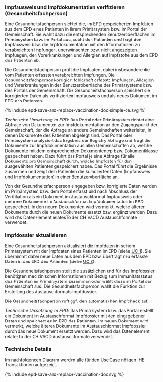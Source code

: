 ### Impfausweis und Impfdokumentation verifizieren (Gesundheitsfachperson)

Eine Gesundheitsfachperson sichtet die, im EPD gespeicherten Impfdaten aus dem EPD eines Patienten in ihrem Primärsystem bzw. im Portal der Gemeinschaft. Sie wählt dazu die entsprechenden Benutzeroberflächen im Primärsystem bzw. im Portal aus, sucht den Patienten und fragt den Impfausweis bzw. die Impfdokumentation mit den Informationen zu verabreichten Impfungen, unerwünschten bzw. nicht angezeigten Impfungen, den Vorerkrankungen und Allergien auf Impfstoffe aus dem EPD des Patienten ab.

Die Gesundheitsfachperson prüft die Impfdaten, dabei insbesondere die vom Patienten erfassten verabreichten Impfungen. Die Gesundheitsfachperson korrigiert fehlerhaft erfasste Impfungen, Allergien und Vorerkrankungen in der Benutzeroberfläche des Primärsystems bzw. des Portals der Gemeinschaft. Die Gesundheitsfachperson speichert die korrigierten Daten als verifizierten Impfausweis und als neues Dokument im EPD des Patienten. 

<div>{% include epd-save-and-replace-vaccination-doc-simple-de.svg %}</div>

*Technische Umsetzung im EPD*: Das Portal oder Primärsystem richtet eine Abfrage von Dokumenten zur Impfdokumentation an den Zugangspunkt der Gemeinschaft, der die Abfrage an andere Gemeinschaften weiterleitet, in denen Dokumente des Patienten abgelegt sind. Das Portal oder Primärsystem analysiert das Ergebnis der Registry Abfrage und fragt die Dokumente zur Impfdokumentation aus allen Gemeinschaften ab, welche Dokumente mit dem entsprechenden Dokumententyp bzw. Dokumentklasse gespeichert haben. Dazu führt das Portal je eine Abfrage für alle Dokumente pro Gemeinschaft durch, welche Impfdaten für den ausgewählten Patienten gespeichert haben. Das Portal führt die Ergebnisse zusammen und zeigt dem Patienten die kumulierten Daten (Impfausweis und Impfdokumentation) in einer Benutzeroberfläche an. 

Von der Gesundheitsfachperson eingegeben bzw. korrigierte Daten werden im Primärsystem bzw. dem Portal erfasst und nach Abschluss der Verifikation als ein Dokument im Austauschformat Impfausweis oder mehrere Dokumente im Austauschformat Impfdokumentation im EPD gespeichert. In den neuen Dokumenten wird vermerkt, welche älteren Dokumente durch die neuen Dokumente ersetzt bzw. ergänzt werden. Dazu wird das Datenelement relatesTo der CH VACD Austauschformate verwendet.

### Impfdossier aktualisieren

Eine Gesundheitsfachperson aktualisiert die Impfdaten in seinem Primärsystem mit der Impfdaten eines Patienten im EPD (siehe [UC 1](Use-Case-1-Impfdokumentation-sichten.html)). Sie übernimmt dabei neue Daten aus dem EPD bzw. überträgt neu erfasste Daten in das EPD des Patienten (siehe [UC 2](Use-Case-2-Impfung-dokumentieren.html)).

Die Gesundheitsfachperson stellt die zusätzlichen und für das Impfdossier benötigten medizinischen Informationen mit Bezug zum Immunitätsstatus des Patienten im Primärsystem zusammen oder wählt diese im Portal der Gemeinschaft aus. Die Gesundheitsfachperson wählt die Funktion zur Erstellung des Austauschformats Impfdossier.

Die Gesundheitsfachperson ruft ggf. den automatischen Impfcheck auf.   

*Technische Umsetzung im EPD*: Das Primärsystem bzw. das Portal erstellt ein Dokument im Austauschformat Impfdossier mit den eingegebenen Daten und speichert es im EPD des Patienten. Im neuen Dokument wird vermerkt, welche älteren Dokumente im Austauschformat Impfdossier durch das neue Dokument ersetzt werden. Dazu wird das Datenelement relatesTo der CH VACD Austauschformate verwendet.


### Technische Details

Im nachfolgenden Diagram werden alle für den Use Case nötigen IHE Transaktionen aufgezeigt.

<div>{% include epd-save-and-replace-vaccination-doc.svg %}</div>

